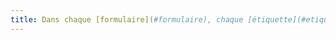 ```yaml
---
title: Dans chaque [formulaire](#formulaire), chaque [étiquette](#etiquette-de-champ-de-formulaire) associée à un [champ de formulaire](#champ-de-saisie-de-formulaire) ayant la même fonction et répétée plusieurs fois dans une même page ou dans un [ensemble de pages](#ensemble-de-pages) est-elle [cohérente](#etiquettes-coherentes) ?
---
```

